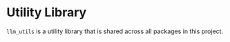# Utility Library

`llm_utils` is a utility library that is shared across all packages in this project.